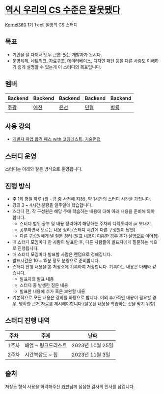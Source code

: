 # [역시 우리의 CS 수준은 잘못됐다](https://www.youtube.com/watch?v=dQw4w9WgXcQ)
[Kernel360](https://github.com/Kernel360) 1기 1 cell 절망의 CS 스터디

## 목표
- 기반을 잘 다져서 모두 ~~근본-있는~~ 개발자가 됩시다.  
- 운영체제, 네트워크, 자료구조, 데이터베이스, 디자인 패턴 등을 다른 사람도 이해하기 쉽게 설명할 수 있는게 이 스터디의 목표입니다.

## 멤버
|Backend|Backend|Backend|Backend|Backend|
|---|---|---|---|---|
|[주광](https://github.com/Hju95)|[예진](https://github.com/yejincode)|[윤선](https://github.com/yoonseon12)|[민협](https://github.com/GBGreenBravo)|[병룡](https://github.com/fingersdanny)|

## 사용 강의
* [개발자 취업 합격 패스 with 코딩테스트, 기술면접](https://fastcampus.co.kr/dev_online_devjob)

## 스터디 운영

스터디는 아래와 같은 방식으로 운영됩니다.

## 진행 방식

- 주 1회 평일 하루 (월 - 금 중 사전에 지정), 약 1시간의 스터디 시간을 가집니다.
- 강의 3 ~ 4시간 분량을 일주일에 학습합니다.
- 스터디 전, 각 구성원은 해당 주에 학습하는 내용에 대해 아래 내용을 준비해 와야 합니다.
    - 스터디 범위 공부 및 내용 정리하여 해당하는 주차의 디렉토리에 pr 보내기
    - 공부하면서 모르는 내용 정리 (스터디 시간에 다른 구성원이 답변)
    - 다른 구성원에게 낼 질문 정리 (발표 내용이 미흡한 경우 추가 설명으로 이어짐)
- 매 스터디 모임마다 한 사람이 발표한 후, 다른 사람들이 발표자에게 질문하는 식으로 진행됩니다.
- 매 스터디 모임마다 발표할 사람은 랜덤으로 정해집니다.
- 발표시간은 10 ~ 15분 정도 분량으로 준비합니다.
- 스터디 진행 내용을 본 저장소에 기록하여 저장합니다. 기록하는 내용은 아래와 같습니다.
    - 발표자의 발표 내용
    - 스터디 중 발생한 질문 내용
    - 발표한 내용에 추가 혹은 보완할 내용
- 기본적으로 모든 내용은 강의를 바탕으로 합니다. 이외 추가적인 내용이 필요할 경우, 명확한 근거 자료를 제시해야합니다.(잘못된 내용을 학습하는 것을 막기 위함)

## 스터디 진행 내역
| 주차 | 주제| 날짜|
|---|---------------|--------------|
|1주차| 배열 ~ 링크드리스트| 2023년 10월 25일 |
|2주차| 시간복잡도 ~ 힙 |2023년 11월 3일 |

## 출처
저장소 형식 사용을 허락해주신 [카펀](https://github.com/kchung1995)님께 심심한 감사의 인사를 남깁니다.